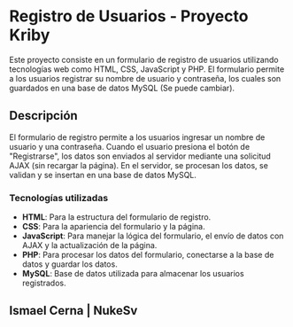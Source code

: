 # Registro de Usuarios - Proyecto Kriby

Este proyecto consiste en un formulario de registro de usuarios utilizando tecnologías web como HTML, CSS, JavaScript y PHP. El formulario permite a los usuarios registrar su nombre de usuario y contraseña, los cuales son guardados en una base de datos MySQL (Se puede cambiar).

## Descripción

El formulario de registro permite a los usuarios ingresar un nombre de usuario y una contraseña. Cuando el usuario presiona el botón de "Registrarse", los datos son enviados al servidor mediante una solicitud AJAX (sin recargar la página). En el servidor, se procesan los datos, se validan y se insertan en una base de datos MySQL.
### Tecnologías utilizadas

- **HTML**: Para la estructura del formulario de registro.
- **CSS**: Para la apariencia del formulario y la página.
- **JavaScript**: Para manejar la lógica del formulario, el envío de datos con AJAX y la actualización de la página.
- **PHP**: Para procesar los datos del formulario, conectarse a la base de datos y guardar los datos.
- **MySQL**: Base de datos utilizada para almacenar los usuarios registrados.

## Ismael Cerna | NukeSv

